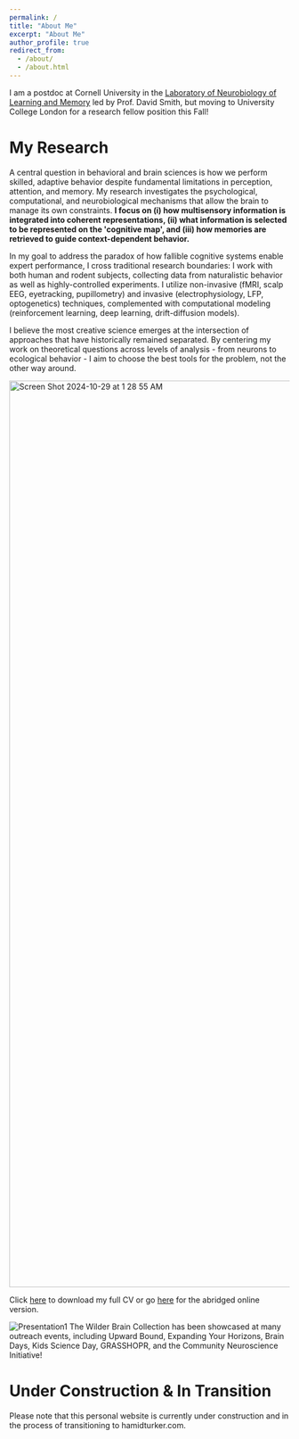 ```yaml
---
permalink: /
title: "About Me"
excerpt: "About Me"
author_profile: true
redirect_from: 
  - /about/
  - /about.html
---
```


I am a postdoc at Cornell University in the [Laboratory of Neurobiology of Learning and Memory](https://blogs.cornell.edu/davidsmithlab/) led by Prof. David Smith, but moving to University College London for a research fellow position this Fall!

My Research
============
A central question in behavioral and brain sciences is how we perform skilled, adaptive behavior despite fundamental limitations in perception, attention, and memory. My research investigates the psychological, computational, and neurobiological mechanisms that allow the brain to manage its own constraints. **I focus on (i) how multisensory information is integrated into coherent representations, (ii) what information is selected to be represented on the 'cognitive map', and (iii) how memories are retrieved to guide context-dependent behavior.** 

In my goal to address the paradox of how fallible cognitive systems enable expert performance, I cross traditional research boundaries: I work with both human and rodent subjects, collecting data from naturalistic behavior as well as highly-controlled experiments. I utilize non-invasive (fMRI, scalp EEG, eyetracking, pupillometry) and invasive (electrophysiology, LFP, optogenetics) techniques, complemented with computational modeling (reinforcement learning, deep learning, drift-diffusion models).

I believe the most creative science emerges at the intersection of approaches that have historically remained separated. By centering my work on theoretical questions across levels of analysis - from neurons to ecological behavior - I aim to choose the best tools for the problem, not the other way around.


<img width="1626" alt="Screen Shot 2024-10-29 at 1 28 55 AM" src="https://github.com/user-attachments/assets/108d2a99-99af-48b9-9952-3f06a71b883a">




Click [here](https://github.com/user-attachments/files/21244630/CV_HamidTurker_2025July15.pdf) to download my full CV or go [here](https://hamidturker.github.io/cv/) for the abridged online version.

![Presentation1](https://github.com/user-attachments/assets/6be77b35-d16b-4806-9044-f50b25ee4113)
The Wilder Brain Collection has been showcased at many outreach events, including Upward Bound, Expanding Your Horizons, Brain Days, Kids Science Day, GRASSHOPR, and the Community Neuroscience Initiative!






Under Construction & In Transition
============
Please note that this personal website is currently under construction and in the process of transitioning to hamidturker.com.




